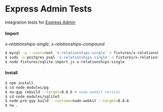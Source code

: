 
# Express Admin Tests
Integration tests for [Express Admin][0]

#### Import
_x-relationships-single_, _x-relationships-compound_
```bash
$ mysql -p --user=root 'x-relationships-single' < fixtures/x-relationships-single/mysql.sql
$ sudo -u postgres psql 'x-relationships-single' < fixtures/x-relationships-single/pg.sql
$ node fixtures/sqlite-import.js x-relationships-single
```

#### Install
```bash
$ npm install
$ cd node_modules/pg
$ nw-gyp rebuild --target=0.8.6 # node-webkit version
$ cd node_modules/sqlite3
$ node-pre-gyp build --runtime=node-webkit --target=0.8.6 
$ nw .
```

  [0]: https://github.com/simov/express-admin
